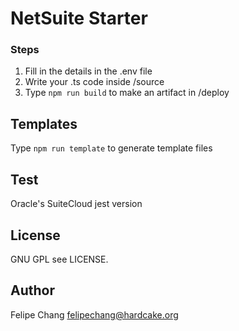 # NetSuite Starter

### Steps
1) Fill in the details in the .env file
2) Write your .ts code inside /source
3) Type `npm run build` to make an artifact in /deploy

## Templates
Type `npm run template` to generate template files

## Test
Oracle's SuiteCloud jest version

## License
GNU GPL see LICENSE.

## Author
Felipe Chang <felipechang@hardcake.org>